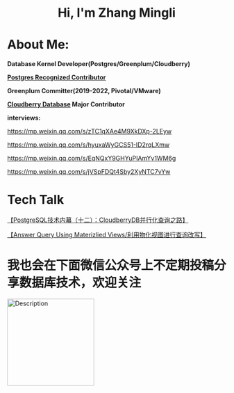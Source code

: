 
<h1 align="center">Hi, I'm Zhang Mingli</h1>

# About Me:

**Database Kernel Developer(Postgres/Greenplum/Cloudberry)**

**[Postgres Recognized Contributor](https://www.postgresql.org/community/contributors/)**

**Greenplum Committer(2019-2022, Pivotal/VMware)**
<!--
**Currently working for [HashData](https://www.hashdata.xyz/)**
-->
**[Cloudberry Database](https://github.com/cloudberrydb/cloudberrydb) Major Contributor**

**interviews:**

  https://mp.weixin.qq.com/s/zTC1qXAe4M9XkDXp-2LEyw
  
  https://mp.weixin.qq.com/s/hyuxaWyGCS51-ID2rqLXmw
  
  https://mp.weixin.qq.com/s/EqNQxY9GHYuPIAmYv1WM6g
  
  https://mp.weixin.qq.com/s/jVSpFDQt4Sby2XyNTC7vYw

# Tech Talk 

[【PostgreSQL技术内幕（十二）：CloudberryDB并行化查询之路】](https://www.bilibili.com/video/BV1nz4y1A7jP/?share_source=copy_web&vd_source=7ab59479316c3260a8af8ad675a3150d)

[【Answer Query Using Materizlied Views/利用物化视图进行查询改写】](https://www.bilibili.com/video/BV19PyzYUESY/?vd_source=8981cae9a2ba32197a3c2fc070f1464b)

# 我也会在下面微信公众号上不定期投稿分享数据库技术，欢迎关注
<img src="https://github.com/user-attachments/assets/da20253a-d3c2-42d3-8141-62cdffd69e0b" alt="Description" width="200" height="200">

<!--
![WechatIMG530](https://github.com/user-attachments/assets/da20253a-d3c2-42d3-8141-62cdffd69e0b)
-->


<!--
# Open Source Contributions

## Postgres: 

**[Postgres 15 Contributor Acknowledgement(Zhang Mingli)](https://www.postgresql.org/docs/current/release-15.html#RELEASE-15-ACKNOWLEDGEMENTS)**

**[Postgres 16 Contributor Acknowledgement(Mingli Zhang)](https://www.postgresql.org/docs/16/release-16.html#RELEASE-16-ACKNOWLEDGEMENTS)**
-->
<!--
**Contributions details:** https://github.com/search?q=repo%3Apostgres%2Fpostgres+Zhang+Mingli&type=commits&s=committer-date&o=desc

Or in the code base
```c
git log --grep='Mingli Zhang' --grep='Zhang Mingli'  --oneline
```

## Greenplum:

**[Pull Requests](https://github.com/greenplum-db/gpdb/pulls?q=is%3Apr+author%3Aavamingli+)**

**[Issues](https://github.com/greenplum-db/gpdb/issues?q=is%3Aissue+author%3Aavamingli+)**
-->

<!--
## Others

**[Ginkgo](https://github.com/onsi/ginkgo/pull/609)**

**[evans](https://github.com/ktr0731/evans)**
-->

<!--
## Greenplum Distributed Transaction(upcoming)
[Fix DistributedTransaction related issue](https://github.com/greenplum-db/gpdb/pull/13810)
-->

<!--
Wechat:
<img src="./wechat.jpeg" width="200" height="200">
-->
<!--
[Apply jobs in Hashdata](https://app.mokahr.com/recommendation-apply/hashdata/58045?recommendCode=NTAQMF1&hash=%23%2Fjobs%3Fzhineng%3D84985)
-->
<!--
### 🔝 Top Contributed Repo
![](https://github-contributor-stats.vercel.app/api?username=avamingli&limit=5&theme=dark&combine_all_yearly_contributions=true)
-->

<!--
# 📊 GitHub Stats:
![](https://github-readme-stats.vercel.app/api?username=avamingli&theme=dark&hide_border=false&include_all_commits=true&count_private=true)<br/>
![](https://github-readme-streak-stats.herokuapp.com/?user=avamingli&theme=dark&hide_border=false)<br/>
![](https://github-readme-stats.vercel.app/api/top-langs/?username=avamingli&theme=dark&hide_border=false&include_all_commits=true&count_private=true&layout=compact)<br/>
---
![](https://visitcount.itsvg.in/api?id=avamingli&icon=0&color=0)](https://visitcount.itsvg.in)<br/>
-->

<!-- Proudly created with GPRM ( https://gprm.itsvg.in ) -->
